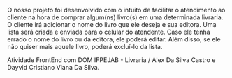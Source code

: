 O nosso projeto foi desenvolvido com o intuito de facilitar o atendimento ao cliente na hora de comprar algum(ns) livro(s) em uma determinada livraria. O cliente irá adicionar o nome do livro que ele deseja e sua editora. Uma lista será criada e enviada para o celular do atendente. Caso ele tenha errado o nome do livro ou da editora, ele poderá editar. Além disso, se ele não quiser mais aquele livro, poderá excluí-lo da lista.

Atividade FrontEnd com DOM
IFPEJAB - Livraria / Alex Da Silva Castro e Dayvid Cristiano Viana Da Silva. 
